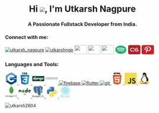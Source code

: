 <h1 align="center">Hi <img src="https://media.giphy.com/media/hvRJCLFzcasrR4ia7z/giphy.gif" width="25px">, I'm Utkarsh Nagpure</h1>
<h3 align="center">A Passionate Fullstack Developer from India.</h3>


<h3 align="left">Connect with me:</h3>
<p align="left"> 
<a href="https://twitter.com/utkarsh_nagpure" target="_blank"><img align="center" src="https://raw.githubusercontent.com/peterthehan/peterthehan/master/assets/twitter.svg" alt="utkarsh_nagpure" height="30" width="40" /></a>
<a href="https://linkedin.com/in/utkarshngp" target="_blank"><img align="center" src="https://raw.githubusercontent.com/peterthehan/peterthehan/master/assets/linkedin.svg" alt="utkarshngp" height="30" width="40" /></a>
<a href="https://discord.gg/Colinn#7099" target="_blank"><img align="center" src="https://raw.githubusercontent.com/peterthehan/peterthehan/master/assets/discord.svg" height="30" width="40" /></a>
<a href="https://dev.to/utkarsh2604" target="_blank"><img align="center" src="https://camo.githubusercontent.com/6cc90061976bcd4d1a61a6c76b818538b5a65754f7b7b8068fe0fa49a09def8f/68747470733a2f2f6564656e742e6769746875622e696f2f537570657254696e7949636f6e732f696d616765732f7376672f6465765f746f2e737667" height="30" width="40" /></a>
<a href="https://steamcommunity.com/profiles/76561198859358013/" target="_blank"><img align="center" src="https://upload.wikimedia.org/wikipedia/commons/8/83/Steam_icon_logo.svg" height="30" width="40" /></a>
<a href="https://open.spotify.com/user/31pg24qdnmomqlp6smo4nuzdya6i?si=Zmv4PGZNQp-g87jQdUaCUg" target="_blank"><img align="center" src="assets/spotify.svg" height="30" width="40" /></a>
<a href="https://www.last.fm/user/Soul_Listenerr" target="_blank"><img align="center" src="assets/lastfm.svg" height="30" width="40" /></a>
<a href="https://in.pinterest.com/oopsutkarsh/" target="_blank"><img align="center" src="assets/pinterest.svg" height="30" width="40" /></a>

</p>

<h3 align="left">Languages and Tools:</h3>
<p align="left"> <a href="https://www.w3schools.com/cpp/" target="_blank"> <img src="https://raw.githubusercontent.com/devicons/devicon/master/icons/cplusplus/cplusplus-original.svg" alt="cplusplus" width="40" height="40"/> </a> <a href="https://www.w3schools.com/css/" target="_blank"> <img src="https://raw.githubusercontent.com/devicons/devicon/master/icons/css3/css3-original-wordmark.svg" alt="css3" width="40" height="40"/> </a> <a href="https://www.djangoproject.com/" target="_blank"> <img src="https://raw.githubusercontent.com/devicons/devicon/master/icons/django/django-original.svg" alt="django" width="40" height="40"/> </a> <a href="https://expressjs.com" target="_blank"> <img src="https://raw.githubusercontent.com/devicons/devicon/master/icons/express/express-original-wordmark.svg" alt="express" width="40" height="40"/> </a> <a href="https://firebase.google.com/" target="_blank"> <img src="https://www.vectorlogo.zone/logos/firebase/firebase-icon.svg" alt="firebase" width="40" height="40"/> </a> <a href="https://flutter.dev" target="_blank"> <img src="https://www.vectorlogo.zone/logos/flutterio/flutterio-icon.svg" alt="flutter" width="40" height="40"/> </a> <a href="https://git-scm.com/" target="_blank"> <img src="https://www.vectorlogo.zone/logos/git-scm/git-scm-icon.svg" alt="git" width="40" height="40"/> </a> <a href="https://www.w3.org/html/" target="_blank"> <img src="https://raw.githubusercontent.com/devicons/devicon/master/icons/html5/html5-original-wordmark.svg" alt="html5" width="40" height="40"/> </a> <a href="https://developer.mozilla.org/en-US/docs/Web/JavaScript" target="_blank"> <img src="https://raw.githubusercontent.com/devicons/devicon/master/icons/javascript/javascript-original.svg" alt="javascript" width="40" height="40"/> </a> <a href="https://www.linux.org/" target="_blank"> <img src="https://raw.githubusercontent.com/devicons/devicon/master/icons/linux/linux-original.svg" alt="linux" width="40" height="40"/> </a> <a href="https://www.mongodb.com/" target="_blank"> <img src="https://raw.githubusercontent.com/devicons/devicon/master/icons/mongodb/mongodb-original-wordmark.svg" alt="mongodb" width="40" height="40"/> </a> <a href="https://nodejs.org" target="_blank"> <img src="https://raw.githubusercontent.com/devicons/devicon/master/icons/nodejs/nodejs-original-wordmark.svg" alt="nodejs" width="40" height="40"/> </a> <a href="https://www.postgresql.org" target="_blank"> <img src="https://raw.githubusercontent.com/devicons/devicon/master/icons/postgresql/postgresql-original-wordmark.svg" alt="postgresql" width="40" height="40"/> </a> <a href="https://www.python.org" target="_blank"> <img src="https://raw.githubusercontent.com/devicons/devicon/master/icons/python/python-original.svg" alt="python" width="40" height="40"/> </a> <a href="https://reactjs.org/" target="_blank"> <img src="https://raw.githubusercontent.com/devicons/devicon/master/icons/react/react-original-wordmark.svg" alt="react" width="40" height="40"/> </a> </p>

<p align="left"> <img src="https://komarev.com/ghpvc/?username=utkarsh2604&label=Profile%20views&color=0e75b6&style=flat" alt="utkarsh2604" /> </p>

